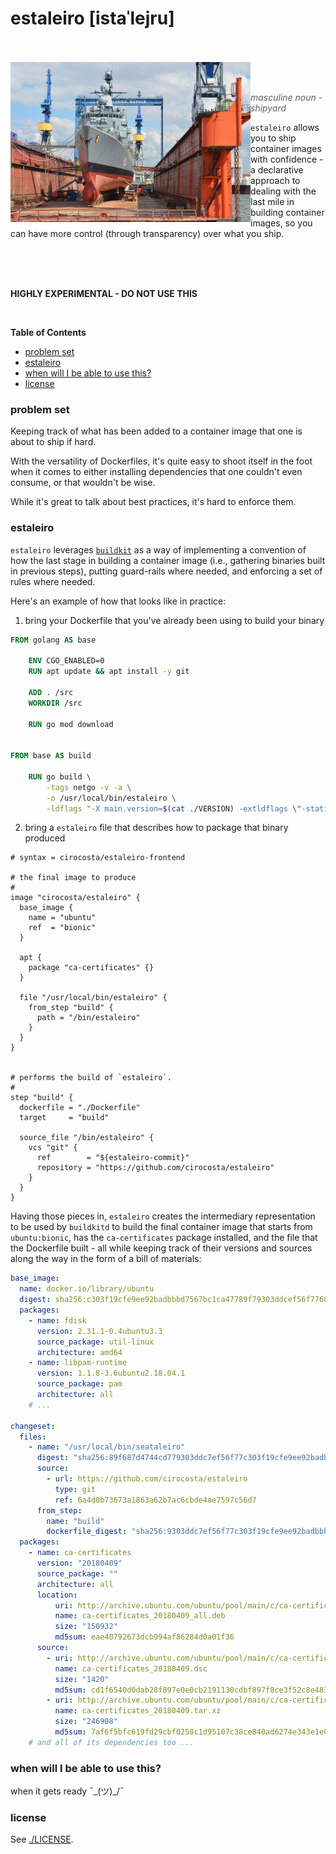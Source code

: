 
# estaleiro [istaˈlejru]

<br />
<br />

<img align="left" width="384" height="256" src="https://github.com/cirocosta/estaleiro/raw/master/.github/shipyard.jpg" />

<br />
<br />


> *masculine noun - shipyard*

`estaleiro` allows you to ship container images with confidence - a declarative
approach to dealing with the last mile in building container images, so you can
have more control (through transparency) over what you ship.

<br />
<br />
<br />

**HIGHLY EXPERIMENTAL - DO NOT USE THIS**

<br />

**Table of Contents**

<!-- START doctoc generated TOC please keep comment here to allow auto update -->
<!-- DON'T EDIT THIS SECTION, INSTEAD RE-RUN doctoc TO UPDATE -->


- [problem set](#problem-set)
- [estaleiro](#estaleiro)
- [when will I be able to use this?](#when-will-i-be-able-to-use-this)
- [license](#license)

<!-- END doctoc generated TOC please keep comment here to allow auto update -->



### problem set



Keeping track of what has been added to a container image that one is about to
ship if hard.

With the versatility of Dockerfiles, it's quite easy to shoot itself in the foot
when it comes to either installing dependencies that one couldn't even consume,
or that wouldn't be wise.

While it's great to talk about best practices, it's hard to enforce them.



### estaleiro

`estaleiro` leverages [`buildkit`](https://github.com/moby/buildkit) as a way of
implementing a convention of how the last stage in building a container image
(i.e., gathering binaries built in previous steps), putting guard-rails where
needed, and enforcing a set of rules where needed.

Here's an example of how that looks like in practice:

1. bring your Dockerfile that you've already been using to build your binary

```Dockerfile
FROM golang AS base

	ENV CGO_ENABLED=0
	RUN apt update && apt install -y git

	ADD . /src
	WORKDIR /src

	RUN go mod download


FROM base AS build

	RUN go build \
		-tags netgo -v -a \
		-o /usr/local/bin/estaleiro \
		-ldflags "-X main.version=$(cat ./VERSION) -extldflags \"-static\""
```

2. bring a `estaleiro` file that describes how to package that binary produced

```hcl
# syntax = cirocosta/estaleiro-frontend

# the final image to produce
#
image "cirocosta/estaleiro" {
  base_image {
    name = "ubuntu"
    ref  = "bionic"
  }
  
  apt {
    package "ca-certificates" {}
  }

  file "/usr/local/bin/estaleiro" {
    from_step "build" {
      path = "/bin/estaleiro"
    }
  }
}


# performs the build of `estaleiro`.
#
step "build" {
  dockerfile = "./Dockerfile"
  target     = "build"

  source_file "/bin/estaleiro" {
    vcs "git" {
      ref        = "${estaleiro-commit}"
      repository = "https://github.com/cirocosta/estaleiro"
    }
  }
}
```

Having those pieces in, `estaleiro` creates the intermediary representation to
be used by `buildkitd` to build the final container image that starts from
`ubuntu:bionic`, has the `ca-certificates` package installed, and the file that
the Dockerfile built - all while keeping track of their versions and sources
along the way in the form of a bill of materials:


```yaml
base_image:
  name: docker.io/library/ubuntu
  digest: sha256:c303f19cfe9ee92badbbbd7567bc1ca47789f79303ddcef56f77687d4744cd7a
  packages:
    - name: fdisk
      version: 2.31.1-0.4ubuntu3.3
      source_package: util-linux
      architecture: amd64
    - name: libpam-runtime
      version: 1.1.8-3.6ubuntu2.18.04.1
      source_package: pam
      architecture: all
    # ...

changeset:
  files:
    - name: "/usr/local/bin/seataleiro"
      digest: "sha256:89f687d4744cd779303ddc7ef56f77c303f19cfe9ee92badbbbd7567bc1ca47a"
      source:
        - url: https://github.com/cirocosta/estaleiro
          type: git
          ref: 6a4d0b73673a1863a62b7ac6cbde4ae7597c56d7
      from_step:
        name: "build"
        dockerfile_digest: "sha256:9303ddc7ef56f77c303f19cfe9ee92badbbbd7567bc189f687d4744cd77ca47a"
  packages:
    - name: ca-certificates
      version: "20180409"
      source_package: ""
      architecture: all
      location:
          uri: http://archive.ubuntu.com/ubuntu/pool/main/c/ca-certificates/ca-certificates_20180409_all.deb
          name: ca-certificates_20180409_all.deb
          size: "150932"
          md5sum: eae40792673dcb994af86284d0a01f36
      source:
        - uri: http://archive.ubuntu.com/ubuntu/pool/main/c/ca-certificates/ca-certificates_20180409.dsc
          name: ca-certificates_20180409.dsc
          size: "1420"
          md5sum: cd1f6540d0dab28f897e0e0cb2191130cdbf897f8ce3f52c8e483b2ed1555d30
        - uri: http://archive.ubuntu.com/ubuntu/pool/main/c/ca-certificates/ca-certificates_20180409.tar.xz
          name: ca-certificates_20180409.tar.xz
          size: "246908"
          md5sum: 7af6f5bfc619fd29cbf0258c1d95107c38ce840ad6274e343e1e0d971fc72b51
    # and all of its dependencies too ...
```


### when will I be able to use this?

when it gets ready ¯\_(ツ)_/¯


### license

See [./LICENSE](./LICENSE).


